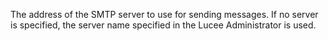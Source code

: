 The address of the SMTP server to use for sending messages. If no server is specified, the
		server name specified in the Lucee Administrator is used.